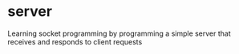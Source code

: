 # server
Learning socket programming by programming a simple server that receives and responds to client requests
